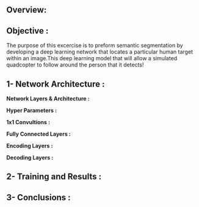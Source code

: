 ## Overview:

## Objective :

The purpose of this excercise is to preform  semantic segmentation by developing a deep learning network that locates a particular human target within an image.This deep learning model that will allow a simulated quadcopter to follow around the person that it detects!

## 1- Network Architecture : 

__Network Layers & Architecture :__

__Hyper Parameters :__

__1x1 Convultions :__

__Fully Connected Layers :__

__Encoding Layers :__

__Decoding Layers :__

## 2- Training and Results : 

## 3- Conclusions : 
